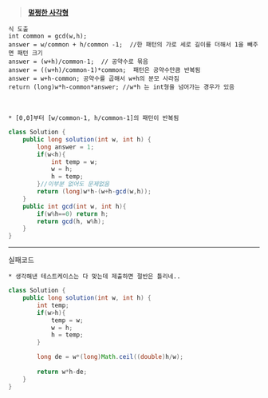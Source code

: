 ﻿
> **[멀쩡한 사각형](https://programmers.co.kr/learn/courses/30/lessons/62048#)**

	식 도출
	int common = gcd(w,h);
    answer = w/common + h/common -1;  //한 패턴의 가로 세로 길이를 더해서 1을 빼주면 패턴 크기
    answer = (w+h)/common-1;  // 공약수로 묶음
    answer = ((w+h)/common-1)*common;  패턴은 공약수만큼 반복됨
    answer = w+h-common; 공약수를 곱해서 w+h의 분모 사라짐
    return (long)w*h-common*answer; //w*h 는 int형을 넘어가는 경우가 있음
   </br>
   
	* [0,0]부터 [w/common-1, h/common-1]의 패턴이 반복됨
	
```java
class Solution {
    public long solution(int w, int h) {
        long answer = 1;
        if(w<h){
            int temp = w;
            w = h;
            h = temp;
        }//이부분 없어도 문제없음
        return (long)w*h-(w+h-gcd(w,h));
    }
    public int gcd(int w, int h){
        if(w%h==0) return h;
        return gcd(h, w%h);
    }
}
```
* * *
실패코드

	* 생각해낸 테스트케이스는 다 맞는데 제출하면 절반은 틀리네..

```java
class Solution {
    public long solution(int w, int h) {
        int temp;
        if(w>h){
            temp = w;
            w = h;
            h = temp;
        }

        long de = w*(long)Math.ceil((double)h/w);
    
        return w*h-de;
    }
}
```

